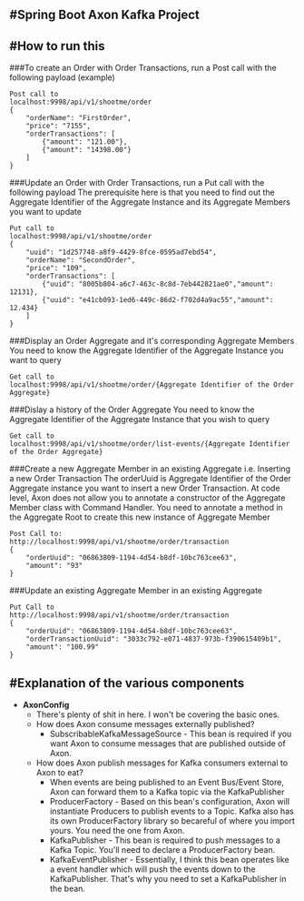 #**Spring Boot Axon Kafka Project**
---


#**How to run this**
---

###To create an Order with Order Transactions, run a Post call with the following payload (example)
```
Post call to   
localhost:9998/api/v1/shootme/order
{
	"orderName": "FirstOrder",
    "price": "7155",
    "orderTransactions": [
        {"amount": "121.00"},
        {"amount": "14398.00"}
    ]
}
```

###Update an Order with Order Transactions, run a Put call with the following payload
The prerequisite here is that you need to find out the Aggregate Identifier of the Aggregate Instance and its Aggregate Members you want to update
```
Put call to   
localhost:9998/api/v1/shootme/order
{
    "uuid": "1d257748-a8f9-4429-8fce-0595ad7ebd54",
	"orderName": "SecondOrder",
    "price": "109",
    "orderTransactions": [
        {"uuid": "8005b804-a6c7-463c-8c8d-7eb442821ae0","amount": 12131},
        {"uuid": "e41cb093-1ed6-449c-86d2-f702d4a9ac55","amount": 12.434}
    ]
}
```

###Display an Order Aggregate and it's corresponding Aggregate Members
You need to know the Aggregate Identifier of the Aggregate Instance you want to query
```
Get call to   
localhost:9998/api/v1/shootme/order/{Aggregate Identifier of the Order Aggregate}
```

###Dislay a history of the Order Aggregate
You need to know the Aggregate Identifier of the Aggregate Instance that you wish to query
```
Get call to   
localhost:9998/api/v1/shootme/order/list-events/{Aggregate Identifier of the Order Aggregate}
```

###Create a new Aggregate Member in an existing Aggregate
i.e. Inserting a new Order Transaction
The orderUuid is Aggregate Identifier of the Order Aggregate instance you want to insert a new Order Transaction.
At code level, Axon does not allow you to annotate a constructor of the Aggregate Member class with Command Handler.
You need to annotate a method in the Aggregate Root to create this new instance of Aggregate Member 
```
Post Call to:   
http://localhost:9998/api/v1/shootme/order/transaction
{
    "orderUuid": "06863809-1194-4d54-b8df-10bc763cee63",
    "amount": "93"
}
```

###Update an existing Aggregate Member in an existing Aggregate
```
Put Call to   
http://localhost:9998/api/v1/shootme/order/transaction
{
    "orderUuid": "06863809-1194-4d54-b8df-10bc763cee63",
    "orderTransactionUuid": "3033c792-e071-4837-973b-f390615409b1",
	"amount": "100.99"
}
```

#**Explanation of the various components**
---
* **AxonConfig** 
    - There's plenty of shit in here. I won't be covering the basic ones.
    * How does Axon consume messages externally published?
        * SubscribableKafkaMessageSource - This bean is required if you want Axon to consume messages that are published outside of Axon.
    * How does Axon publish messages for Kafka consumers external to Axon to eat?
        * When events are being published to an Event Bus/Event Store, Axon can forward them to a Kafka topic via the KafkaPublisher
        * ProducerFactory - Based on this bean's configuration, Axon will instantiate Producers to publish events to a Topic. Kafka also has its own ProducerFactory library so becareful of where you import yours. You need the one from Axon.
        * KafkaPublisher - This bean is required to push messages to a Kafka Topic. You'll need to declare a ProducerFactory bean.
        * KafkaEventPublisher - Essentially, I think this bean operates like a event handler which will push the events down to the KafkaPublisher. That's why you need to set a KafkaPublisher in the bean.
